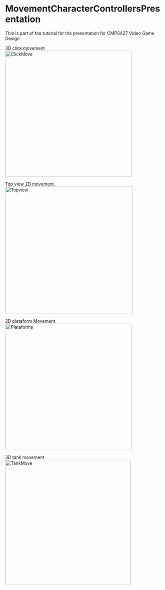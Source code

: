 # MovementCharacterControllersPresentation
This is part of the tutorial for the presentation for CMPS427 Video Game Design


3D click movement
<img width="404" alt="ClickMove" src="https://user-images.githubusercontent.com/5378480/159412348-7f8f8043-9b62-4497-8882-3a5a30430306.png">

Top view 2D movement
<img width="408" alt="Topview" src="https://user-images.githubusercontent.com/5378480/159412356-8b63855b-0c9d-4a75-afeb-9e5fd87e7a74.png">

2D plataform Movement
<img width="405" alt="Plataforms" src="https://user-images.githubusercontent.com/5378480/159412360-561f4e2d-3e7b-4352-9560-5858153ef1ee.png">

3D tank movement
<img width="401" alt="TankMove" src="https://user-images.githubusercontent.com/5378480/159412362-48e4bed2-8561-4697-99ff-4f65a832914a.png">
